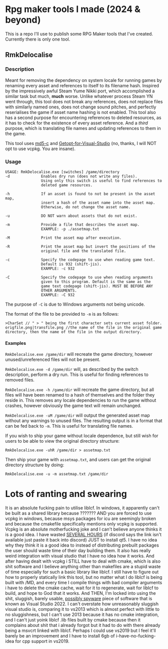 # Rpg maker tools I made (2024 & beyond)

This is a repo I'll use to publish some RPG Maker tools that I've created.
Currently there is only one tool.

## RmkDelocalise

### Description
Meant for removing the dependency on system locale for running games by renaming every asset and references to itself to its filename hash.
Inspired by the impressively awful Steam Yume Nikki port, which accomplished a similar task but much, **much** worse.
Unlike whatever process Steam YN went through, this tool does not break any references, does not replace files with similarly named ones, does not change sound pitches, and perfectly reserialises the game if asset name hashing is not enabled.
This tool also has a second purpose for encountering references to deleted resources, as it has to check for the existence of every asset reference.
And a *third* purpose, which is translating file names and updating references to them in the game.

This tool uses [md5-c](https://github.com/Zunawe/md5-c/) and [Getopt-for-Visual-Studio](https://github.com/skandhurkat/Getopt-for-Visual-Studio) (no, thanks, I will NOT opt to use vcpkg. You are insane).

### Usage

```
USAGE: RmkDelocalise.exe [switches] /game/directory
-d              Enables dry run (does not write any files).
                Using only this switch is useful to find references to
                deleted game resources.

-h              If an asset is found to not be present in the asset map,
                insert a hash of the asset name into the asset map.
                Otherwise, do not change the asset name.

-u              DO NOT warn about assets that do not exist.

-m              Provide a file that describes the asset map.
                EXAMPLE: -p ./assetmap.txt

-M              Print the asset map after execution.

-R              Print the asset map but invert the positions of the
                original file and the translated file.

-c              Specify the codepage to use when reading game text.
                Default is 932 (shift-jis).
                EXAMPLE: -c 932

-C              Specify the codepage to use when reading arguments
                given to this program. Default is the same as the
                game text codepage (shift-jis). MUST BE BEFORE ANY
                OTHER ARGUMENTS.
                EXAMPLE: -C 932
```

The purpose of `-C` is due to Windows arguments not being unicode.

The format of the file to be provided to `-m` is as follows:

```
>CharSet // " > " being the first character sets current asset folder.
origfile.png|transfile.png //the name of the file in the original game directory, then the name of the file in the output directory.
```

#### Examples
`RmkDelocalise.exe /game/dir` will recreate the game directory, however unused/unreferenced files will not be present.

`RmkDelocalise.exe -d /game/dir` will, as described by the switch description, perform a dry run. This is useful for finding references to removed files.

`RmkDelocalise.exe -h /game/dir` will recreate the game directory, but all files will have been renamed to a hash of themselves and the folder they reside in. This removes any locale dependencies to run the game without crashes, however obviously the game text will remain unchanged.

`RmkDelocalise.exe -uM /game/dir` will output the generated asset map without any warnings to unused files. The resulting output is in a format that can be fed back to `-m`. This is useful for translating file names.

If you wish to ship your game without locale dependence, but still wish for users to be able to view the original directory structure:

`RmkDelocalise.exe -uhR /game/dir > assetmap.txt`

Then ship your game with `assetmap.txt`, and users can get the original directory structure by doing:

`RmkDelocalise.exe -u -m assetmap.txt /game/dir`

# Lots of ranting and swearing

It is an absolute fucking pain to utilise liblcf.
In windows, it apparently can't be built as a shared library because ??????? AND you are forced to use vcpkg in windows, because msys packages for icu are seemingly broken and because the cmakefile specifically mentions only vcpkg is supported.
Vcpkg is an absolute motherfucking joke and I can't believe anyone thinks it is a good idea. I have wasted [SEVERAL HOURS](https://cdn.discordapp.com/attachments/864670403795353641/1238315866597101639/image.png?ex=664e0045&is=664caec5&hm=5e8a655622d18b45d2b55d05cc7ebcacbdd1203e22d1e4b9fac0a9fff72fe736&) (if discord says the link isn't available just paste it back into discord) JUST to install qt5. I have no idea why they think it is a good idea to instead of distributing prebuilt packages the user should waste time of their day building them. It also has really weird integration with visual studio that I have no idea how it works. 
And after having dealt with vcpkg i STILL have to deal with cmake, which is also shit software and I believe anything other than makefiles are a stupid waste of time especially for such a basic library like liblcf. I still have to figure out how to properly statically link this tool, but no matter what I do liblcf is being built with /MD, and every time I compile things with bad compiler arguments i have to delete the cmake cache, wait for it to regenerate, wait for liblcf to build, and hope to God that it works.
And THEN, I'm locked into using the shit, sluggish, barely usable, [possibly spyware](https://cdn.discordapp.com/attachments/1129106591921209475/1242557487530639430/image.png?ex=664e4556&is=664cf3d6&hm=c339ead3382844cc870d47872da73267a05233bcf6d3f665d73cca38c65ccbbc&) piece of software that is known as Visual Studio 2022. I can't overstate how unreasonably sluggish visual studio is, comparing it to vs2013 which is almost perfect with little to no sluggishness, but I can't use 2013 because it has no cmake integration, and I can't just yoink liblcf .lib files built by cmake because then it complains about shit that i already forgot but it had to do with there already being a msvcrt linked with liblcf.
Perhaps I could use vs2019 but I feel it'll barely be an improvement and I have to install 6gb of i-have-no-fucking-idea for cpp support in vs2019.